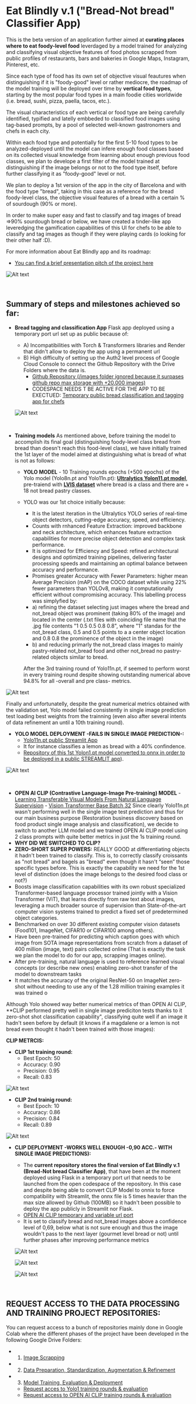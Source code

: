 # Eat Blindly v.1 ("Bread-Not bread" Classifier App)

This is the beta version of an application further aimed at **curating places where to eat foody-level food** leverdaged by a model trained for analyzing and classifying visual objective features of food photos scrapped from public profiles of restaurants, bars and bakeries in Google Maps, Instagram, Pinterest, etc. 

Since each type of food has its own set of objective visual feautures when distinguishing if it is "foody-good" level or rather mediocre, the roadmap of the model training will be deployed over time by **vertical food types**, starting by the most popular food types in a main foodie cities worldwide (i.e. bread, sushi, pizza, paella, tacos, etc.). 

The visual characteristics of each vertical or food type are being carefully identified, typified and latelly embbeded to classified food images using tag-based prompts, by a pool of selected well-known gastronomers and chefs in each city.

Within each food type and potentially for the first 5-10 food types to be analyzed-deployed until the model can infere enough food classes based on its collected visual knowledge from learning about enough previous food classes, we plan to develope a first filter of the model trained at distinguishing if the image belongs or not to the food type itself, before further classifying it as "foody-good" level or not.

We plan to deploy a 1st version of the app in the city of Barcelona and with the food type "bread", taking in this case as a reference for the bread foody-level class, the objective visual features of a bread with a certain % of sourdough (90% or more). 

In order to make super easy and fast to classify and tag images of bread =>90% sourdough bread or below, we have created a tinder-like app leveredging the gamification capabilities of this UI for chefs to be able to classify and tag images as though if they were playing cards (o looking for their other half :D).

For more information about Eat Blindly app and its roadmap:
 * [You can find a brief presentation pitch of the project here](https://drive.google.com/file/d/1WVHgsrFUt8kqF7vE2oddmj6azsL3wrED/view?usp=sharing)
 
 ![Alt text](src/static/EatBlindlyRoadmap.jpg)


<br>

## **Summary of steps and milestones achieved so far:**

* **Bread tagging and classification App** Flask app deployed using a temporary port url set up as public because of: 
  * A) Incompatibilities with Torch & Transformers libraries and Render that didn't allow to deploy the app using a permanent url 
  * B) High difficulty of setting up the Auth2 level process of Google Cloud Console to connect the Github Repository with the Drive Folders where the data is.
    * [Github Repository (/images folder ignored because it surpases github repo max storage with +20.000 images)](https://github.com/dianamonroe/pretrainfoodclassificationwidget)
    * CODESPACE NEEDS T BE ACTIVE FOR THE APP TO BE EXECTUED: [Temporary public bread classification and tagging app for chefs](https://5000-dianamonroe-pretrainfoo-2w8tlujr98p.ws-eu117.gitpod.io/)

  ![Alt text](src/static/EatBlindlyRoadmap.jpg)

<br>

* **Training models**
As mentioned above, before training the model to accomplish its final goal (distinguishing foody-level class bread from bread than doesn't reach this food-level class), we have initially trained the 1st layer of the model aimed at distinguishing what is bread of what is not as follows:

   * **YOLO MODEL** - 10 Training rounds epochs (+500 epochs) of the Yolo model (Yolo8n.pt and Yolo11n.pt): **[Ultralytics Yolon11.pt model](https://docs.ultralytics.com/models/yolo11/#key-features)**, pre-traiend with **[LVIS dataset](https://docs.ultralytics.com/datasets/detect/lvis/)** where bread is a class and there are + 18 not bread pastry classes.
   * YOLO was our 1st choice initially because:
     * It is the latest iteration in the Ultralytics YOLO series of real-time object detectors, cutting-edge accuracy, speed, and efficiency.
     * Counts with rnhanced Feature Extraction: improved backbone and neck architecture, which enhances feature extraction capabilities for more precise object detection and complex
       task performance.
     * It is optimized for Efficiency and Speed: refined architectural designs and optimized training pipelines, delivering faster processing speeds and maintaining an optimal balance
       between accuracy and performance.
     * Promises greater Accuracy with Fewer Parameters: higher mean Average Precision (mAP) on the COCO dataset while using 22% fewer parameters than YOLOv8, making it computationally
       efficient without compromising accuracy.
   This labelling process was simplyfied by:
     - a) refining the dataset selecting just images where the bread and not_bread object was prominent (taking 80% of the image) and located in the center (.txt files with coinciding
       file name that the .jpg file contents "1 0.5 0.5 0.8 0.8", where "1" standas for the not_bread class, 0.5 and 0.5 points to a a center object location and 0.8 0.8 the prominence
       of the object in the image)
     - b) and reducing primarly the not_bread class images to mainly pastry-related not_bread food and other not_bread no pastry-related objects similar to bread.

     After the 3rd training round of Yolo11n.pt, if seemed to perform worst in every training round despite showing outstanding numerical above 94.8% for all -overall and pre class-
     metrics.

![Alt text](static/Yolo113rdTrainingRoundMetrics.png)

   Finally and unfortunatelly, despite the great numerical metrics obtained with the validation set, Yolo model failed consistently in single image prediction test loading best 
   weights from the trainning (even also after several intents of data refinement an until a 10th training round).
   
   * **YOLO MODEL DEPLOYMENT -FAILS IN SINGLE IMAGE PREDICTION-:**
     * [Yolo11n.pt public Streamlit App](https://gourmetfoodclassifierv12.streamlit.app/)
     * It for instance classifies a lemon as bread with a 40% confindence.
     * [Repository of this 1st Yolon1.pt model converted to onnx in order to be deployed in a public STREAMLIT app](https://github.com/dianamonroe/gourmetfoodclassifierv1.2)).

![Alt text](static/YoloBadPredictionTest.png)

<br>

 * **OPEN AI CLIP (Contrastive Language-Image Pre-training) MODEL** -  [Learning Transferable Visual Models From Natural Language Supervision](https://arxiv.org/abs/2103.00020) - [Vision Transformer Base Batch 32](https://huggingface.co/docs/transformers/model_doc/vit) Since clearly Yolo11n.pt wasn't performing well in the single image test prediction and thus for our main business purpose (Restoration business discovery based on food product single image analysis and classification), we decide to switch to another LLM model and we trained OPEN AI CLIP model using 2 class prompts with quite better metrics in just the 1s training round.
 * **WHY DID WE SWITCHED TO CLIP?** 
 * **ZERO-SHORT SUPER POWERS:** REALLY GOOD at differentiating objects it hadn't been trained to classify. This is, to correctly classify croissants as "not bread" and bagels as
 "bread" even though it hasn't “seen” those specific types before. This is exactly the capability we need for the 1st level of distinction (does the image belongs to the desired food 
 class or not?)
 * Boosts image classification capabilities with its own robust specialized Transformer-based language processor trained jointly with a Vision Transformer (ViT), that learns directly
   from raw text about images, leveraging a much broader source of supervision than State-of-the-art computer vision systems trained to predict a fixed set of predetermined object
   categories.
* Benchmarked on over 30 different existing computer vision datasets (Food101, ImageNet, CIFAR10 or CIFAR100 among others).
* Have been pre-trained for predicting which caption goes with which image from SOTA image representations from scratch from a dataset of 400 million (image, text) pairs collected
  online (That is exactly the task we plan the model to do for our app, scrapping images online).
* After pre-training, natural language is used to reference learned visual concepts (or describe new ones) enabling zero-shot transfer of the model to downstream tasks
* It matches the accuracy of the original ResNet-50 on ImageNet zero-shot without needing to use any of the 1.28 million training examples it was trained o

Although Yolo showed way better numerical metrics of than OPEN AI CLIP, **CLIP performed pretty well in single image prediciton tests thanks to it zero-shot shot classification capability", classifying quite well if an image it hadn't seen before by default (it knows if a magdalene or a lemon is not bread even thought it hadn't been trained with those images):

**CLIP METRCIS:**
* **CLIP 1st training round:**
  * Best Epoch: 50
  * Accuracy: 0.90
  * Precision: 0.95
  * Recall: 0.83

![Alt text](static/CLIP1stTrainingRoundConfusionMatrix.png)

* **CLIP 2nd trainig round:**
  * Best Epoch: 10
  * Accuracy: 0.86
  * Precision: 0.84
  * Recall: 0.89
    
![Alt text](static/CLIP2ndTrainingRoundConfusionMatrix.png)

* **CLIP DEPLOYMENT -WORKS WELL ENOUGH -0,90 ACC.- WITH SINGLE IMAGE PREDICTIONS):**
   * The **current repository stores the final version of Eat Blindly v.1 (Bread-Not bread Classifier App)**, that have been at the moment deployed using Flask in a temporary port url
     that needs to be launched from the open codespace of the repository. In this case and despite being able to convert CLIP Model to onnix to force compatibility with Streamlit, the
     onnx file is 5 times heavier than the max size allowed by Github (100MB) so it hadn't been possible to deploy the app publicly in Streamlit nor Flask.
   * [OPEN AI CLIP temporary and variable url port](https://laughing-sniffle-4jg966gw9vvp2j5vj-8000.app.github.dev/)
   * It is set to classify bread and not_bread images above a confidence level of 0,69, below what is not sure enough and thus the image wouldn't pass to the next layer (gourmet level
     bread or not) until further phases after improving performance metrics

  ![Alt text](src/static/OPENAICLIPdeploymentmodelapp.png)

  ![Alt text](src/static/CLIPbread_notbreadclassifier_correctnotbreadclassification.png)
  
  ![Alt text](src/static/CLIPbread_notbreadclassifier_notenoughconfindence.png) 

<br>
   
## **REQUEST ACCESS TO THE DATA PROCESSING AND TRAINING PROJECT REPOSITORIES:**
You can request access to a bunch of repositories mainly done in Google Colab where the different phases of the project have been developed in the following Google Drive Folders:

* 1. [Image Scrapping](https://drive.google.com/drive/folders/1w28M03pW-V66UihSKkf1pyW0xMzToP8E?usp=drive_link)
* 2. [Data Preparation, Standardization, Augmentation & Refinement](https://drive.google.com/drive/folders/1ztH7bXBSfOYk5NEBFg91tBL2P8DUVCQw?usp=sharing)
* 3. [Model Training, Evaluation & Deployment](https://drive.google.com/drive/folders/1eLGwQrhMVTj-36B4KAG4cDRBVylq2vQS?usp=drive_link)
   * [Request acces to Yolo1 training rounds & evaluation](https://drive.google.com/drive/folders/1-yJXt_jNmqBSOIssn9llxW-f9pY-Rut_?usp=drive_link)
   * [Request access to OPEN AI CLIP training rounds & evaluation](https://drive.google.com/file/d/1p9N38zwv3FTrn41g7O1fBrD4ZUZRVwMb/view?usp=drive_link)
    
